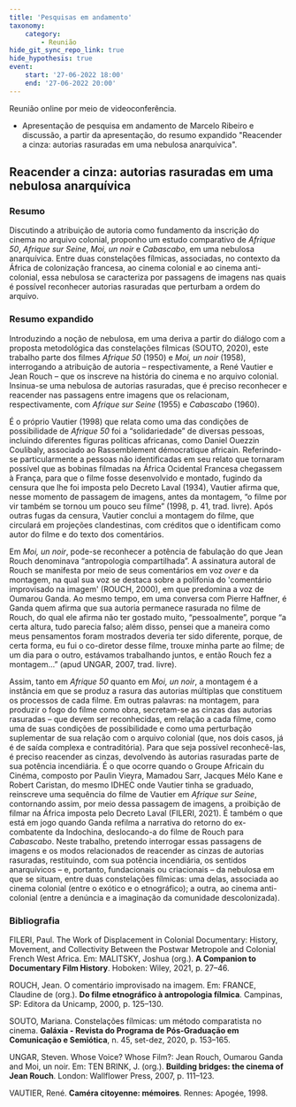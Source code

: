 ```yaml
---
title: 'Pesquisas em andamento'
taxonomy:
    category:
        - Reunião
hide_git_sync_repo_link: true
hide_hypothesis: true
event:
    start: '27-06-2022 18:00'
    end: '27-06-2022 20:00'
---
```


Reunião online por meio de videoconferência.

- Apresentação de pesquisa em andamento de Marcelo Ribeiro e discussão, a partir da apresentação, do resumo expandido "Reacender a cinza: autorias rasuradas em uma nebulosa anarquívica".

## Reacender a cinza: autorias rasuradas em uma nebulosa anarquívica

### Resumo

Discutindo a atribuição de autoria como fundamento da inscrição do cinema no arquivo colonial, proponho um estudo comparativo de *Afrique 50*, *Afrique sur Seine*, *Moi, un noir* e *Cabascabo*, em uma nebulosa anarquívica. Entre duas constelações fílmicas, associadas, no contexto da África de colonização francesa, ao cinema colonial e ao cinema anti-colonial, essa nebulosa se caracteriza por passagens de imagens nas quais é possível reconhecer autorias rasuradas que perturbam a ordem do arquivo.

### Resumo expandido

Introduzindo a noção de nebulosa, em uma deriva a partir do diálogo com a proposta metodológica das constelações fílmicas (SOUTO, 2020), este trabalho parte dos filmes *Afrique 50* (1950) e *Moi, un noir* (1958), interrogando a atribuição de autoria – respectivamente, a René Vautier e Jean Rouch – que os inscreve na história do cinema e no arquivo colonial. Insinua-se uma nebulosa de autorias rasuradas, que é preciso reconhecer e reacender nas passagens entre imagens que os relacionam, respectivamente, com *Afrique sur Seine* (1955) e *Cabascabo* (1960).

É o próprio Vautier (1998) que relata como uma das condições de possibilidade de *Afrique 50* foi a “solidariedade” de diversas pessoas, incluindo diferentes figuras políticas africanas, como Daniel Ouezzin Coulibaly, associado ao Rassemblement démocratique africain. Referindo-se particularmente a pessoas não identificadas em seu relato que tornaram possível que as bobinas filmadas na África Ocidental Francesa chegassem à França, para que o filme fosse desenvolvido e montado, fugindo da censura que lhe foi imposta pelo Decreto Laval (1934), Vautier afirma que, nesse momento de passagem de imagens, antes da montagem, “o filme por vir também se tornou um pouco seu filme” (1998, p. 41, trad. livre). Após outras fugas da censura, Vautier conclui a montagem do filme, que circulará em projeções clandestinas, com créditos que o identificam como autor do filme e do texto dos comentários.

Em *Moi, un noir*, pode-se reconhecer a potência de fabulação do que Jean Rouch denominava “antropologia compartilhada”. A assinatura autoral de Rouch se manifesta por meio de seus comentários em voz *over* e da montagem, na qual sua voz se destaca sobre a polifonia do 'comentário improvisado na imagem' (ROUCH, 2000), em que predomina a voz de Oumarou Ganda. Ao mesmo tempo, em uma conversa com Pierre Haffner, é Ganda quem afirma que sua autoria permanece rasurada no filme de Rouch, do qual ele afirma não ter gostado muito, “pessoalmente”, porque “a certa altura, tudo parecia falso; além disso, pensei que a maneira como meus pensamentos foram mostrados deveria ter sido diferente, porque, de certa forma, eu fui o co-diretor desse filme, trouxe minha parte ao filme; de um dia para o outro, estávamos trabalhando juntos, e então Rouch fez a montagem…” (apud UNGAR, 2007, trad. livre).

Assim, tanto em *Afrique 50* quanto em *Moi, un noir*, a montagem é a instância em que se produz a rasura das autorias múltiplas que constituem os processos de cada filme. Em outras palavras: na montagem, para produzir o fogo do filme como obra, secretam-se as cinzas das autorias rasuradas – que devem ser reconhecidas, em relação a cada filme, como uma de suas condições de possibilidade e como uma perturbação suplementar de sua relação com o arquivo colonial (que, nos dois casos, já é de saída complexa e contraditória). Para que seja possível reconhecê-las, é preciso reacender as cinzas, devolvendo às autorias rasuradas parte de sua potência incendiária. É o que ocorre quando o Groupe Africain du Cinéma, composto por Paulin Vieyra, Mamadou Sarr, Jacques Mélo Kane e Robert Caristan, do mesmo IDHEC onde Vautier tinha se graduado, reinscreve uma sequência do filme de Vautier em *Afrique sur Seine*, contornando assim, por meio dessa passagem de imagens, a proibição de filmar na África imposta pelo Decreto Laval (FILERI, 2021). É também o que está em jogo quando Ganda refilma a narrativa do retorno do ex-combatente da Indochina, deslocando-a do filme de Rouch para *Cabascabo*. Neste trabalho, pretendo interrogar essas passagens de imagens e os modos relacionados de reacender as cinzas de autorias rasuradas, restituindo, com sua potência incendiária, os sentidos anarquívicos – e, portanto, fundacionais ou criacionais – da nebulosa em que se situam, entre duas constelações fílmicas: uma delas, associada ao cinema colonial (entre o exótico e o etnográfico); a outra, ao cinema anti-colonial (entre a denúncia e a imaginação da comunidade descolonizada).

### Bibliografia

FILERI, Paul. The Work of Displacement in Colonial Documentary: History, Movement, and Collectivity Between the Postwar Metropole and Colonial French West Africa. Em: MALITSKY, Joshua (org.). **A Companion to Documentary Film History**. Hoboken: Wiley, 2021, p. 27–46.

ROUCH, Jean. O comentário improvisado na imagem. Em: FRANCE, Claudine de (org.). **Do filme etnográfico à antropologia fílmica**. Campinas, SP: Editora da Unicamp, 2000, p. 125–130.

SOUTO, Mariana. Constelações fílmicas: um método comparatista no cinema. **Galáxia - Revista do Programa de Pós-Graduação em Comunicação e Semiótica**, n. 45, set-dez, 2020, p. 153–165.

UNGAR, Steven. Whose Voice? Whose Film?: Jean Rouch, Oumarou Ganda and Moi, un noir. Em: TEN BRINK, J. (org.). **Building bridges: the cinema of Jean Rouch**. London: Wallflower Press, 2007, p. 111–123.

VAUTIER, René. **Caméra citoyenne: mémoires**. Rennes: Apogée, 1998.

